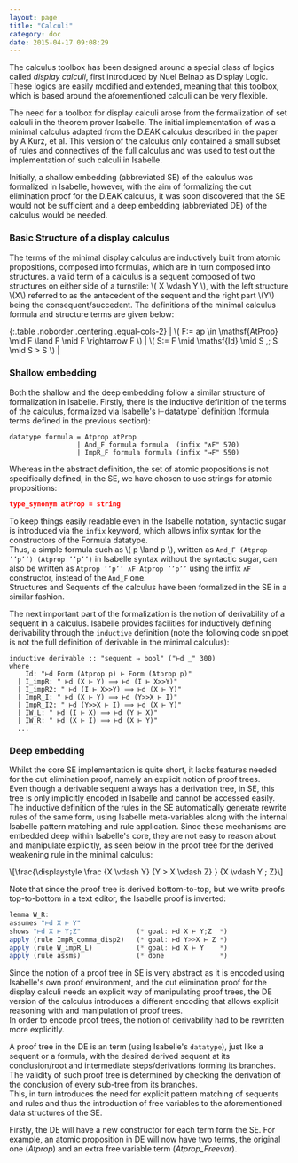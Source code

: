 ```yaml
---
layout: page
title: "Calculi"
category: doc
date: 2015-04-17 09:08:29
---
```



The calculus toolbox has been designed around a special class of logics called _display calculi_, first introduced by Nuel Belnap as Display Logic. These logics are easily modified and extended, meaning that this toolbox, which is based around the aforementioned calculi can be very flexible.

The need for a toolbox for display calculi arose from the formalization of set calculi in the theorem prover Isabelle. The initial implementation of was a minimal calculus adapted from the D.EAK calculus described in the paper by A.Kurz, et al. This version of the calculus only contained a small subset of rules and connectives of the full calculus and was used to test out the implementation of such calculi in Isabelle.

Initially, a shallow embedding (abbreviated SE) of the calculus was formalized in Isabelle, however, with the aim of formalizing the cut elimination proof for the D.EAK calculus, it was soon discovered that the SE would not be sufficient and a deep embedding (abbreviated DE) of the calculus would be needed.

### Basic Structure of a display calculus

The terms of the minimal display calculus are inductively built from atomic propositions, composed into formulas, which are in turn composed into structures. a valid term of a calculus is a sequent composed of two structures on either side of a turnstile: \\( X \vdash Y \\), with the left structure \\(X\\) referred to as the antecedent of the sequent and the right part \\(Y\\) being the consequent/succedent. The definitions of the minimal calculus formula and structure terms are given below:

{:.table .noborder .centering .equal-cols-2}
| \\( F:= ap \in \mathsf{AtProp} \mid F \land F \mid F \rightarrow F \\) | \\( S:= F \mid \mathsf{Id} \mid S \,; S \mid S > S \\) |

### Shallow embedding

Both the shallow and the deep embedding follow a similar structure of formalization in Isabelle. Firstly, there is the inductive definition of the terms of the calculus, formalized via Isabelle's ⊢datatype` definition (formula terms defined in the previous section):

~~~
datatype formula = Atprop atProp
                 | And_F formula formula  (infix "∧F" 570)
                 | ImpR_F formula formula (infix "→F" 550)
~~~

Whereas in the abstract definition, the set of atomic propositions is not specifically defined, in the SE, we have chosen to use strings for atomic propositions:

~~~json
type_synonym atProp = string
~~~

To keep things easily readable even in the Isabelle notation, syntactic sugar is introduced via the `infix` keyword, which allows infix syntax for the constructors of the Formula datatype.  
Thus, a simple formula such as \\( p \land p \\), written as `And_F (Atprop ’’p’’) (Atprop ’’p’’)` in Isabelle syntax without the syntactic sugar, can also be written as `Atprop ’’p’’ ∧F Atprop ’’p’’` using the infix `∧F` constructor, instead of the `And_F` one.  
Structures and Sequents of the calculus have been formalized in the SE in a similar fashion.

The next important part of the formalization is the notion of derivability of a sequent in a calculus. Isabelle provides facilities for inductively defining derivability through the `inductive` definition (note the following code snippet is not the full definition of derivable in the minimal calculus):

~~~
inductive derivable :: "sequent ⇒ bool" ("⊢d _" 300)
where
    Id: "⊢d Form (Atprop p) ⊢ Form (Atprop p)"
  | I_impR: " ⊢d (X ⊢ Y) ⟹ ⊢d (I ⊢ X>>Y)"
  | I_impR2: " ⊢d (I ⊢ X>>Y) ⟹ ⊢d (X ⊢ Y)"
  | ImpR_I: " ⊢d (X ⊢ Y) ⟹ ⊢d (Y>>X ⊢ I)"
  | ImpR_I2: " ⊢d (Y>>X ⊢ I) ⟹ ⊢d (X ⊢ Y)"
  | IW_L: " ⊢d (I ⊢ X) ⟹ ⊢d (Y ⊢ X)"
  | IW_R: " ⊢d (X ⊢ I) ⟹ ⊢d (X ⊢ Y)"
  ...
~~~

### Deep embedding

Whilst the core SE implementation is quite short, it lacks features needed for the cut elimination proof, namely an explicit notion of proof trees.  
Even though a derivable sequent always has a derivation tree, in SE, this tree is only implicitly encoded in Isabelle and cannot be accessed easily.  
The inductive definition of the rules in the SE automatically generate rewrite rules of the same form, using Isabelle meta-variables along with the internal Isabelle pattern matching and rule application. Since these mechanisms are embedded deep within Isabelle's core, they are not easy to reason about and manipulate explicitly, as seen below in the proof tree for the derived weakening rule in the minimal calculus:

\\[\frac{\displaystyle \frac
{X \vdash Y}
{Y > X \vdash Z} }
{X \vdash Y ; Z}\\]

Note that since the proof tree is derived bottom-to-top, but we write proofs top-to-bottom in a text editor, the Isabelle proof is inverted: 

~~~js
lemma W_R: 
assumes "⊢d X ⊢ Y"
shows "⊢d X ⊢ Y;Z"              (* goal: ⊢d X ⊢ Y;Z  *)
apply (rule ImpR_comma_disp2)   (* goal: ⊢d Y>>X ⊢ Z *)
apply (rule W_impR_L)           (* goal: ⊢d X ⊢ Y    *)
apply (rule assms)              (* done              *)
~~~

Since the notion of a proof tree in SE is very abstract as it is encoded using Isabelle's own proof environment, and the cut elimination proof for the display calculi needs an explicit way of manipulating proof trees, the DE version of the calculus introduces a different encoding that allows explicit reasoning with and manipulation of proof trees.  
In order to encode proof trees, the notion of derivability had to be rewritten more explicitly.

A proof tree in the DE is an term (using Isabelle's `datatype`), just like a sequent or a formula, with the desired derived sequent at its conclusion/root and intermediate steps/derivations forming its branches. The validity of such proof tree is determined by checking the derivation of the conclusion of every sub-tree from its branches.  
This, in turn introduces the need for explicit pattern matching of sequents and rules and thus the introduction of free variables to the aforementioned data structures of the SE.

Firstly, the DE will have a new constructor for each term form the SE. For example, an atomic proposition in DE will now have two terms, the original one (_Atprop_) and an extra free variable term (*Atprop_Freevar*).
